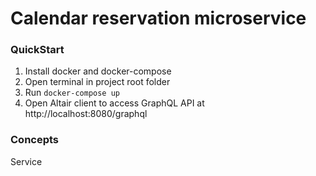 # Calendar reservation microservice

### QuickStart

1. Install docker and docker-compose
2. Open terminal in project root folder
3. Run `docker-compose up`
4. Open Altair client to access GraphQL API at http://localhost:8080/graphql

### Concepts

Service 